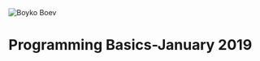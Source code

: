 <html>
  <head>
  </head>
  <body>
     <img src="https://encrypted-tbn0.gstatic.com/images?q=tbn:ANd9GcTGv8lCeUR-D2A7hlAN4c9DNJJQsmW18ZbYzGpkc10SD6h6nvo0" alt="Boyko Boev">
     <h1 >Programming Basics-January 2019</h1> 
  </body>
</html>
